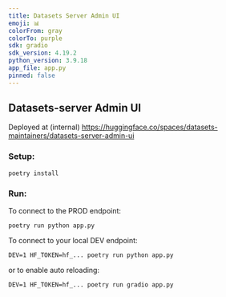 ```yaml
---
title: Datasets Server Admin UI
emoji: 📊
colorFrom: gray
colorTo: purple
sdk: gradio
sdk_version: 4.19.2
python_version: 3.9.18
app_file: app.py
pinned: false
---
```


## Datasets-server Admin UI

Deployed at (internal) https://huggingface.co/spaces/datasets-maintainers/datasets-server-admin-ui

### Setup:

```
poetry install
```

### Run:

To connect to the PROD endpoint:

```
poetry run python app.py
```

To connect to your local DEV endpoint:

```
DEV=1 HF_TOKEN=hf_... poetry run python app.py
```
or to enable auto reloading:
```
DEV=1 HF_TOKEN=hf_... poetry run gradio app.py
```
